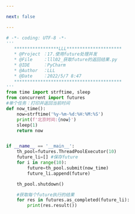 ```yaml
---

next: false

---
```




<BlogInfo id="797" title="2.获取future的返回结果" author="白日梦想猿" pv=0 read_times=0 pre_cost_time="0分43秒" category="使用future处理并发" tag_list="['使用future处理并发']" create_time="2022.05.07 08:47:42" update_time="2022.05.07 08:55:38" />

```python
# -*- coding: UTF-8 -*-
'''
   *****************LLL*********************
   * @Project ：17.使用future处理并发                       
   * @File    ：lll02_获取future的返回结果.py                  
   * @IDE     ：PyCharm             
   * @Author  ：LLL                         
   * @Date    ：2022/5/7 8:47             
   *****************************************
'''
from time import strftime, sleep
from concurrent import futures
#单个任务：打印并返回当前时间
def now_time():
    now=strftime('%y-%m-%d:%H:%M:%S')
    print(f'北京时间:{now}')
    sleep(1)
    return now


if __name__ == '__main__':
    th_pool=futures.ThreadPoolExecutor(10)
    future_li=[] #保存future
    for i in range(10):
        future=th_pool.submit(now_time)
        future_li.append(future)

    th_pool.shutdown()

    #获取每个future执行的结果
    for res in futures.as_completed(future_li):
        print(res.result())










```



<ActionBox />
